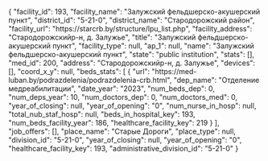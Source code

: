 {
    "facility_id": 193,
    "facility_name": "Залужский фельдшерско-акушерский пункт",
    "district_id": "5-21-0",
    "district_name": "Стародорожский район",
    "facility_url": "https:\/\/starcrb.by\/structure\/lpu_list.php",
    "facility_address": "Стародорожскийр-н, д. Залужье",
    "title": "Залужский фельдшерско-акушерский пункт",
    "facility_type": null,
    "ap_1": null,
    "name": "Залужский фельдшерско-акушерский пункт",
    "state": "public institution",
    "stats": [],
    "med_id": 200,
    "address": "Стародорожскийр-н, д. Залужье",
    "devices": [],
    "coord_x_y": null,
    "beds_stats": [
        {
            "url": "https:\/\/med-luban.by\/podrazdelenia\/podrazdelenia-crb.html",
            "dep_name": "Отделение медреабилитации",
            "date_year": "2023",
            "num_beds_dep": 0,
            "num_deps_year": 10,
            "num_doctors_dep": 0,
            "num_doctors_med": 0,
            "year_of_closing": null,
            "year_of_opening": "0",
            "num_nurse_in_hosp": null,
            "total_nub_staf_hosp": null,
            "beds_in_hospital_key": 193,
            "num_beds_facility_year": 186,
            "healthcare_facility_key": 219
        }
    ],
    "job_offers": [],
    "place_name": "Старые Дороги",
    "place_type": null,
    "division_id": "5-21-0",
    "year_of_closing": null,
    "year_of_opening": "0",
    "healthcare_facility_key": 193,
    "administrative_division_id": "5-21-0"
}